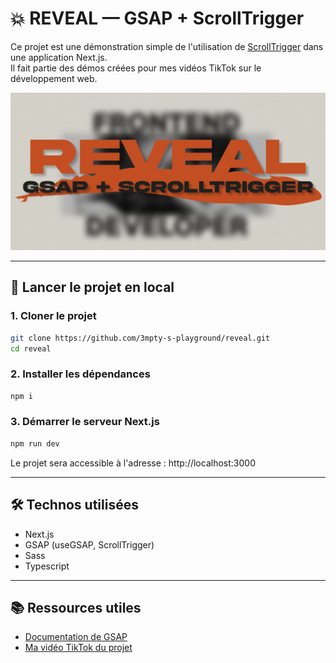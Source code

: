 # 💥 REVEAL — GSAP + ScrollTrigger

Ce projet est une démonstration simple de l'utilisation de [ScrollTrigger](https://gsap.com/docs/v3/Plugins/ScrollTrigger/) dans une application Next.js.  
Il fait partie des démos créées pour mes vidéos TikTok sur le développement web.

![preview](./public/revealcover.png)

---

## 🚀 Lancer le projet en local

### 1. Cloner le projet

```bash
git clone https://github.com/3mpty-s-playground/reveal.git
cd reveal
```

### 2. Installer les dépendances

```bash
npm i
```

### 3. Démarrer le serveur Next.js

```bash
npm run dev
```

Le projet sera accessible à l'adresse : http://localhost:3000

---

## 🛠️ Technos utilisées

-   Next.js
-   GSAP (useGSAP, ScrollTrigger)
-   Sass
-   Typescript

---

## 📚 Ressources utiles

-   [Documentation de GSAP](https://gsap.com/docs/v3/)
-   [Ma vidéo TikTok du projet](https://www.tiktok.com/@3mpty_x/video/7504320006704958742?is_from_webapp=1&sender_device=pc&web_id=7460868888696292887)
